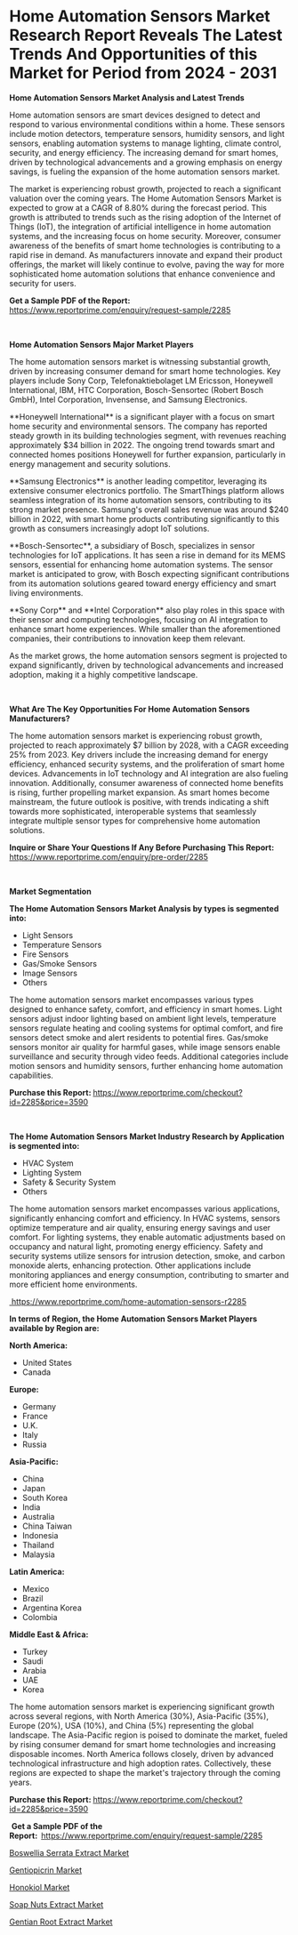 <p><h1>Home Automation Sensors Market Research Report Reveals The Latest Trends And Opportunities of this Market for Period from 2024 - 2031</h1></p><p><strong>Home Automation Sensors Market Analysis and Latest Trends</strong></p>
<p><p>Home automation sensors are smart devices designed to detect and respond to various environmental conditions within a home. These sensors include motion detectors, temperature sensors, humidity sensors, and light sensors, enabling automation systems to manage lighting, climate control, security, and energy efficiency. The increasing demand for smart homes, driven by technological advancements and a growing emphasis on energy savings, is fueling the expansion of the home automation sensors market.</p><p>The market is experiencing robust growth, projected to reach a significant valuation over the coming years. The Home Automation Sensors Market is expected to grow at a CAGR of 8.80% during the forecast period. This growth is attributed to trends such as the rising adoption of the Internet of Things (IoT), the integration of artificial intelligence in home automation systems, and the increasing focus on home security. Moreover, consumer awareness of the benefits of smart home technologies is contributing to a rapid rise in demand. As manufacturers innovate and expand their product offerings, the market will likely continue to evolve, paving the way for more sophisticated home automation solutions that enhance convenience and security for users.</p></p>
<p><strong>Get a Sample PDF of the Report:&nbsp;</strong> <a href="https://www.reportprime.com/enquiry/request-sample/2285?utm_campaign=1877&utm_medium=2&utm_source=Github&utm_content=ia&utm_term=24122024&utm_id=home-automation-sensors">https://www.reportprime.com/enquiry/request-sample/2285</a></p>
<p>&nbsp;</p>
<p><strong>Home Automation Sensors Major Market Players</strong></p>
<p><p>The home automation sensors market is witnessing substantial growth, driven by increasing consumer demand for smart home technologies. Key players include Sony Corp, Telefonaktiebolaget LM Ericsson, Honeywell International, IBM, HTC Corporation, Bosch-Sensortec (Robert Bosch GmbH), Intel Corporation, Invensense, and Samsung Electronics.</p><p>**Honeywell International** is a significant player with a focus on smart home security and environmental sensors. The company has reported steady growth in its building technologies segment, with revenues reaching approximately $34 billion in 2022. The ongoing trend towards smart and connected homes positions Honeywell for further expansion, particularly in energy management and security solutions.</p><p>**Samsung Electronics** is another leading competitor, leveraging its extensive consumer electronics portfolio. The SmartThings platform allows seamless integration of its home automation sensors, contributing to its strong market presence. Samsung's overall sales revenue was around $240 billion in 2022, with smart home products contributing significantly to this growth as consumers increasingly adopt IoT solutions.</p><p>**Bosch-Sensortec**, a subsidiary of Bosch, specializes in sensor technologies for IoT applications. It has seen a rise in demand for its MEMS sensors, essential for enhancing home automation systems. The sensor market is anticipated to grow, with Bosch expecting significant contributions from its automation solutions geared toward energy efficiency and smart living environments.</p><p>**Sony Corp** and **Intel Corporation** also play roles in this space with their sensor and computing technologies, focusing on AI integration to enhance smart home experiences. While smaller than the aforementioned companies, their contributions to innovation keep them relevant.</p><p>As the market grows, the home automation sensors segment is projected to expand significantly, driven by technological advancements and increased adoption, making it a highly competitive landscape.</p></p>
<p>&nbsp;</p>
<p><strong>What Are The Key Opportunities For Home Automation Sensors Manufacturers?</strong></p>
<p><p>The home automation sensors market is experiencing robust growth, projected to reach approximately $7 billion by 2028, with a CAGR exceeding 25% from 2023. Key drivers include the increasing demand for energy efficiency, enhanced security systems, and the proliferation of smart home devices. Advancements in IoT technology and AI integration are also fueling innovation. Additionally, consumer awareness of connected home benefits is rising, further propelling market expansion. As smart homes become mainstream, the future outlook is positive, with trends indicating a shift towards more sophisticated, interoperable systems that seamlessly integrate multiple sensor types for comprehensive home automation solutions.</p></p>
<p><strong>Inquire or Share Your Questions If Any Before Purchasing This Report:</strong> <a href="https://www.reportprime.com/enquiry/pre-order/2285?utm_campaign=1877&utm_medium=2&utm_source=Github&utm_content=ia&utm_term=24122024&utm_id=home-automation-sensors">https://www.reportprime.com/enquiry/pre-order/2285</a></p>
<p>&nbsp;</p>
<p><strong>Market Segmentation</strong></p>
<p><strong>The Home Automation Sensors Market Analysis by types is segmented into:</strong></p>
<p><ul><li>Light Sensors</li><li>Temperature Sensors</li><li>Fire Sensors</li><li>Gas/Smoke Sensors</li><li>Image Sensors</li><li>Others</li></ul></p>
<p><p>The home automation sensors market encompasses various types designed to enhance safety, comfort, and efficiency in smart homes. Light sensors adjust indoor lighting based on ambient light levels, temperature sensors regulate heating and cooling systems for optimal comfort, and fire sensors detect smoke and alert residents to potential fires. Gas/smoke sensors monitor air quality for harmful gases, while image sensors enable surveillance and security through video feeds. Additional categories include motion sensors and humidity sensors, further enhancing home automation capabilities.</p></p>
<p><strong>Purchase this Report:&nbsp;</strong><a href="https://www.reportprime.com/checkout?id=2285&price=3590&utm_campaign=1877&utm_medium=2&utm_source=Github&utm_content=ia&utm_term=24122024&utm_id=home-automation-sensors">https://www.reportprime.com/checkout?id=2285&price=3590</a></p>
<p>&nbsp;</p>
<p><strong>The Home Automation Sensors Market Industry Research by Application is segmented into:</strong></p>
<p><ul><li>HVAC System</li><li>Lighting System</li><li>Safety & Security System</li><li>Others</li></ul></p>
<p><p>The home automation sensors market encompasses various applications, significantly enhancing comfort and efficiency. In HVAC systems, sensors optimize temperature and air quality, ensuring energy savings and user comfort. For lighting systems, they enable automatic adjustments based on occupancy and natural light, promoting energy efficiency. Safety and security systems utilize sensors for intrusion detection, smoke, and carbon monoxide alerts, enhancing protection. Other applications include monitoring appliances and energy consumption, contributing to smarter and more efficient home environments.</p></p>
<p><a href="https://www.reportprime.com/home-automation-sensors-r2285?utm_campaign=1877&utm_medium=2&utm_source=Github&utm_content=ia&utm_term=24122024&utm_id=home-automation-sensors">&nbsp;https://www.reportprime.com/home-automation-sensors-r2285</a></p>
<p><strong>In terms of Region, the Home Automation Sensors Market Players available by Region are:</strong></p>
<p>
    <p> <strong> North America: </strong>
        <ul>
            <li>United States</li>
            <li>Canada</li>
        </ul>
        </p> 
    <p> <strong> Europe: </strong>
        <ul>
            <li>Germany</li>
            <li>France</li>
            <li>U.K.</li>
            <li>Italy</li>
            <li>Russia</li>
        </ul>
        </p> 
    <p> <strong> Asia-Pacific: </strong>
        <ul>
            <li>China</li>
            <li>Japan</li>
            <li>South Korea</li>
            <li>India</li>
            <li>Australia</li>
            <li>China Taiwan</li>
            <li>Indonesia</li>
            <li>Thailand</li>
            <li>Malaysia</li>
        </ul>
        </p> 
    <p> <strong> Latin America: </strong>
        <ul>
            <li>Mexico</li>
            <li>Brazil</li>
            <li>Argentina Korea</li>
            <li>Colombia</li>
        </ul>
        </p> 
    <p> <strong> Middle East & Africa: </strong>
        <ul>
            <li>Turkey</li>
            <li>Saudi</li>
            <li>Arabia</li>
            <li>UAE</li>
            <li>Korea</li>
        </ul>
    </p>
    </p>
<p><p>The home automation sensors market is experiencing significant growth across several regions, with North America (30%), Asia-Pacific (35%), Europe (20%), USA (10%), and China (5%) representing the global landscape. The Asia-Pacific region is poised to dominate the market, fueled by rising consumer demand for smart home technologies and increasing disposable incomes. North America follows closely, driven by advanced technological infrastructure and high adoption rates. Collectively, these regions are expected to shape the market's trajectory through the coming years.</p></p>
<p><strong>Purchase this Report: </strong><a href="https://www.reportprime.com/checkout?id=2285&price=3590&utm_campaign=1877&utm_medium=2&utm_source=Github&utm_content=ia&utm_term=24122024&utm_id=home-automation-sensors">https://www.reportprime.com/checkout?id=2285&price=3590</a></p>
<p>&nbsp;<strong>Get a Sample PDF of the Report:&nbsp;&nbsp;</strong><a href="https://www.reportprime.com/enquiry/request-sample/2285?utm_campaign=1877&utm_medium=2&utm_source=Github&utm_content=ia&utm_term=24122024&utm_id=home-automation-sensors">https://www.reportprime.com/enquiry/request-sample/2285</a></p>
<p><strong></strong></p>
<p><p><a href="https://www.linkedin.com/pulse/c-glance-reports-anmec?utm_campaign=1877&utm_medium=2&utm_source=Github&utm_content=ia&utm_term=24122024&utm_id=home-automation-sensors">Boswellia Serrata Extract Market</a></p><p><a href="https://www.linkedin.com/pulse/p-factrackr-ho6he?utm_campaign=1877&utm_medium=2&utm_source=Github&utm_content=ia&utm_term=24122024&utm_id=home-automation-sensors">Gentiopicrin Market</a></p><p><a href="https://www.linkedin.com/pulse/honokiol-market-trends-insights-type-application-analysis-zxcqf?utm_campaign=1877&utm_medium=2&utm_source=Github&utm_content=ia&utm_term=24122024&utm_id=home-automation-sensors">Honokiol Market</a></p><p><a href="https://www.linkedin.com/pulse/soap-nuts-extract-market-shifts-strategic-analysis-2024-2031-ljf3f?utm_campaign=1877&utm_medium=2&utm_source=Github&utm_content=ia&utm_term=24122024&utm_id=home-automation-sensors">Soap Nuts Extract Market</a></p><p><a href="https://www.linkedin.com/pulse/gentian-root-extract-market-study-offeringa-thorough-summary-sut6f?utm_campaign=1877&utm_medium=2&utm_source=Github&utm_content=ia&utm_term=24122024&utm_id=home-automation-sensors">Gentian Root Extract Market</a></p></p>